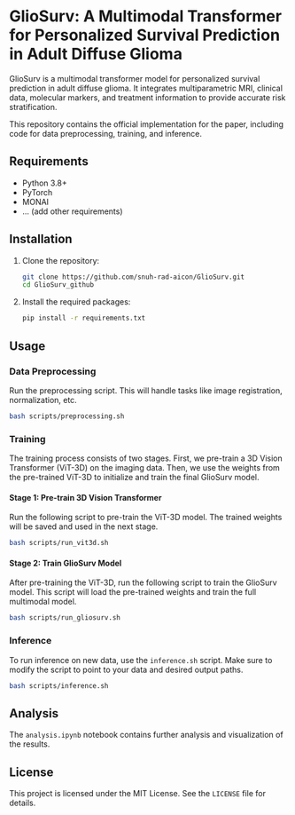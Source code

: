 # GlioSurv: A Multimodal Transformer for Personalized Survival Prediction in Adult Diffuse Glioma

GlioSurv is a multimodal transformer model for personalized survival prediction in adult diffuse glioma. It integrates multiparametric MRI, clinical data, molecular markers, and treatment information to provide accurate risk stratification.

This repository contains the official implementation for the paper, including code for data preprocessing, training, and inference.

## Requirements

- Python 3.8+
- PyTorch
- MONAI
- ... (add other requirements)

## Installation

1.  Clone the repository:
    ```bash
    git clone https://github.com/snuh-rad-aicon/GlioSurv.git
    cd GlioSurv_github
    ```

2.  Install the required packages:
    ```bash
    pip install -r requirements.txt
    ```

## Usage

### Data Preprocessing

Run the preprocessing script. This will handle tasks like image registration, normalization, etc.

```bash
bash scripts/preprocessing.sh
```

### Training

The training process consists of two stages. First, we pre-train a 3D Vision Transformer (ViT-3D) on the imaging data. Then, we use the weights from the pre-trained ViT-3D to initialize and train the final GlioSurv model.

#### Stage 1: Pre-train 3D Vision Transformer

Run the following script to pre-train the ViT-3D model. The trained weights will be saved and used in the next stage.

```bash
bash scripts/run_vit3d.sh
```

#### Stage 2: Train GlioSurv Model

After pre-training the ViT-3D, run the following script to train the GlioSurv model. This script will load the pre-trained weights and train the full multimodal model.

```bash
bash scripts/run_gliosurv.sh
```

### Inference

To run inference on new data, use the `inference.sh` script. Make sure to modify the script to point to your data and desired output paths.

```bash
bash scripts/inference.sh
```

## Analysis

The `analysis.ipynb` notebook contains further analysis and visualization of the results.

## License

This project is licensed under the MIT License. See the `LICENSE` file for details.
